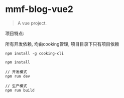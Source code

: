 # mmf-blog-vue2
> A vue project.

项目特点:

所有开发依赖, 均由cooking管理, 项目目录下只有项目依赖

```
npm install -g cooking-cli

npm install

// 开发模式
npm run dev

// 生产模式
npm run build
```
